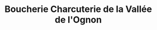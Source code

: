 ---
title: "Boucherie Charcuterie de la Vallée de l'Ognon"
url: /montagney/boucherie-charcuterie-de-la-vallee-de-lognon/
shop: Metzgerei
---